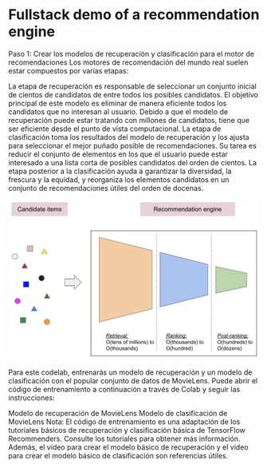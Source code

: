# Fullstack demo of a recommendation engine

Paso 1: Crear los modelos de recuperación y clasificación para el motor de recomendaciones
Los motores de recomendación del mundo real suelen estar compuestos por varias etapas:

La etapa de recuperación es responsable de seleccionar un conjunto inicial de cientos de candidatos de entre todos los posibles candidatos. El objetivo principal de este modelo es eliminar de manera eficiente todos los candidatos que no interesan al usuario. Debido a que el modelo de recuperación puede estar tratando con millones de candidatos, tiene que ser eficiente desde el punto de vista computacional.
La etapa de clasificación toma los resultados del modelo de recuperación y los ajusta para seleccionar el mejor puñado posible de recomendaciones. Su tarea es reducir el conjunto de elementos en los que el usuario puede estar interesado a una lista corta de posibles candidatos del orden de cientos.
La etapa posterior a la clasificación ayuda a garantizar la diversidad, la frescura y la equidad, y reorganiza los elementos candidatos en un conjunto de recomendaciones útiles del orden de docenas.

![alt text](image.png)

Para este codelab, entrenarás un modelo de recuperación y un modelo de clasificación con el popular conjunto de datos de MovieLens. Puede abrir el código de entrenamiento a continuación a través de Colab y seguir las instrucciones:

Modelo de recuperación de MovieLens
Modelo de clasificación de MovieLens
Nota: El código de entrenamiento es una adaptación de los tutoriales básicos de recuperación y clasificación básica de TensorFlow Recommenders. Consulte los tutoriales para obtener más información. Además, el vídeo para crear el modelo básico de recuperación y el vídeo para crear el modelo básico de clasificación son referencias útiles.